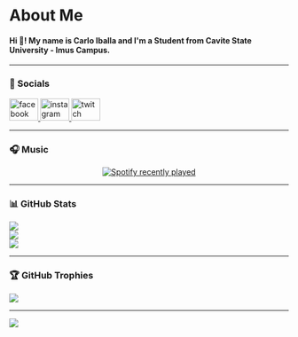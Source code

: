 <h1 align="left">About Me</h1>

<h4 align="left">Hi 👋! My name is Carlo Iballa and I'm a Student from Cavite State University - Imus Campus.</h4>

---

<h3 align="left">📱 Socials</h3>

<div align="left">
  <a href="https://www.facebook.com/carlo.iballa.1/" target="_blank">
    <img src="https://raw.githubusercontent.com/maurodesouza/profile-readme-generator/master/src/assets/icons/social/facebook/default.svg" width="52" height="40" alt="facebook logo" />
  </a>
  <a href="https://www.instagram.com/caaarlooooo_/" target="_blank">
    <img src="https://raw.githubusercontent.com/maurodesouza/profile-readme-generator/master/src/assets/icons/social/instagram/default.svg" width="52" height="40" alt="instagram logo" />
  </a>
  <a href="https://www.twitch.tv/buuurst_" target="_blank">
    <img src="https://raw.githubusercontent.com/maurodesouza/profile-readme-generator/master/src/assets/icons/social/twitch/default.svg" width="52" height="40" alt="twitch logo" />
  </a>
</div>

---

<h3 align="left">🎧 Music</h3>

<div align="center">
  <a href="https://open.spotify.com/user/31ytbawcp4ixduutzozulig2og3u" target="_blank">
    <img src="https://spotify-recently-played-readme.vercel.app/api?user=31ytbawcp4ixduutzozulig2og3u&count=3&unique=true" alt="Spotify recently played" />
  </a>
</div>

---

### 📊 GitHub Stats

![](https://github-readme-stats.vercel.app/api?username=iballacarlo&theme=dark&hide_border=false&include_all_commits=false&count_private=false)<br/>
![](https://nirzak-streak-stats.vercel.app/?user=iballacarlo&theme=dark&hide_border=false)<br/>
![](https://github-readme-stats.vercel.app/api/top-langs/?username=iballacarlo&theme=dark&hide_border=false&include_all_commits=false&count_private=false&layout=compact)

---

### 🏆 GitHub Trophies

![](https://github-profile-trophy.vercel.app/?username=iballacarlo&theme=radical&no-frame=false&no-bg=true&margin-w=4)

---

[![](https://visitcount.itsvg.in/api?id=iballacarlo&icon=0&color=0)](https://visitcount.itsvg.in)

<!-- Proudly created with GPRM ( https://gprm.itsvg.in ) -->
